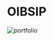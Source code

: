 # OIBSIP
![portfolio](https://github.com/Jyoshna-7/OIBSIP/assets/145099946/0547fc8c-0486-429a-97e4-4de739d1dad7)
